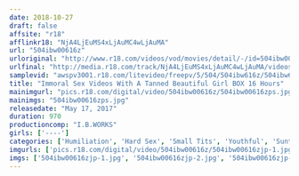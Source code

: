 ```yaml
---
date: 2018-10-27
draft: false
affsite: "r18"
afflinkr18: "NjA4LjEuMS4xLjAuMC4wLjAuMA"
url: "504ibw00616z"
urloriginal: "http://www.r18.com/videos/vod/movies/detail/-/id=504ibw00616z"
urlfinal: "http://media.r18.com/track/NjA4LjEuMS4xLjAuMC4wLjAuMA/videos/vod/movies/detail/-/id=504ibw00616z"
samplevid: "awspv3001.r18.com/litevideo/freepv/5/504/504ibw616z/504ibw616z_dmb_w.mp4"
title: "Immoral Sex Videos With A Tanned Beautiful Girl BOX 16 Hours"
mainimgurl: "pics.r18.com/digital/video/504ibw00616z/504ibw00616zps.jpg"
mainimgs: "504ibw00616zps.jpg"
releasedate: "May 17, 2017"
duration: 970
productioncomp: "I.B.WORKS"
girls: ['----']
categories: ['Humiliation', 'Hard Sex', 'Small Tits', 'Youthful', 'Suntan', 'Relatives', 'Reluctant', 'Shaved Pussy', 'Creampie', 'Compilation']
imgurls: ['pics.r18.com/digital/video/504ibw00616z/504ibw00616zjp-1.jpg', 'pics.r18.com/digital/video/504ibw00616z/504ibw00616zjp-2.jpg', 'pics.r18.com/digital/video/504ibw00616z/504ibw00616zjp-3.jpg', 'pics.r18.com/digital/video/504ibw00616z/504ibw00616zjp-4.jpg', 'pics.r18.com/digital/video/504ibw00616z/504ibw00616zjp-5.jpg', 'pics.r18.com/digital/video/504ibw00616z/504ibw00616zjp-6.jpg', 'pics.r18.com/digital/video/504ibw00616z/504ibw00616zjp-7.jpg', 'pics.r18.com/digital/video/504ibw00616z/504ibw00616zjp-8.jpg', 'pics.r18.com/digital/video/504ibw00616z/504ibw00616zjp-9.jpg', 'pics.r18.com/digital/video/504ibw00616z/504ibw00616zjp-10.jpg', 'pics.r18.com/digital/video/504ibw00616z/504ibw00616zjp-11.jpg', 'pics.r18.com/digital/video/504ibw00616z/504ibw00616zjp-12.jpg', 'pics.r18.com/digital/video/504ibw00616z/504ibw00616zjp-13.jpg', 'pics.r18.com/digital/video/504ibw00616z/504ibw00616zjp-14.jpg', 'pics.r18.com/digital/video/504ibw00616z/504ibw00616zjp-15.jpg', 'pics.r18.com/digital/video/504ibw00616z/504ibw00616zjp-16.jpg', 'pics.r18.com/digital/video/504ibw00616z/504ibw00616zjp-17.jpg', 'pics.r18.com/digital/video/504ibw00616z/504ibw00616zjp-18.jpg', 'pics.r18.com/digital/video/504ibw00616z/504ibw00616zjp-19.jpg', 'pics.r18.com/digital/video/504ibw00616z/504ibw00616zjp-20.jpg']
imgs: ['504ibw00616zjp-1.jpg', '504ibw00616zjp-2.jpg', '504ibw00616zjp-3.jpg', '504ibw00616zjp-4.jpg', '504ibw00616zjp-5.jpg', '504ibw00616zjp-6.jpg', '504ibw00616zjp-7.jpg', '504ibw00616zjp-8.jpg', '504ibw00616zjp-9.jpg', '504ibw00616zjp-10.jpg', '504ibw00616zjp-11.jpg', '504ibw00616zjp-12.jpg', '504ibw00616zjp-13.jpg', '504ibw00616zjp-14.jpg', '504ibw00616zjp-15.jpg', '504ibw00616zjp-16.jpg', '504ibw00616zjp-17.jpg', '504ibw00616zjp-18.jpg', '504ibw00616zjp-19.jpg', '504ibw00616zjp-20.jpg']
---
```

